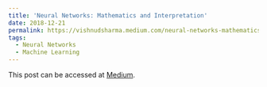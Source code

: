 ```yaml
---
title: 'Neural Networks: Mathematics and Interpretation'
date: 2018-12-21
permalink: https://vishnudsharma.medium.com/neural-networks-mathematics-and-interpretation-229b4ba6785b
tags:
  - Neural Networks
  - Machine Learning
---
```


This post can be accessed at [Medium](https://vishnudsharma.medium.com/neural-networks-mathematics-and-interpretation-229b4ba6785b).

